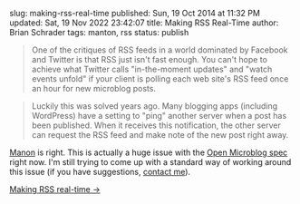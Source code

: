 slug: making-rss-real-time
published: Sun, 19 Oct 2014 at 11:32 PM
updated: Sat, 19 Nov 2022 23:42:07 
title: Making RSS Real-Time
author: Brian Schrader
tags: manton, rss
status: publish

> One of the critiques of RSS feeds in a world dominated by Facebook and Twitter is that RSS just isn't fast enough. You can't hope to achieve what Twitter calls "in-the-moment updates" and "watch events unfold" if your client is polling each web site's RSS feed once an hour for new microblog posts.

> Luckily this was solved years ago. Many blogging apps (including WordPress) have a setting to "ping" another server when a post has been published. When it receives this notification, the other server can request the RSS feed and make note of the new post right away.

[Manon](http://www.manton.org) is right. This is actually a huge issue with the [Open Microblog spec][1] right now. I'm still trying to come up with a standard way of working around this issue (if you have suggestions, [contact me][2]).

[1]: https://github.com/Sonictherocketman/Open-Microblog
[2]: http://brianschrader.com/about/

[Making RSS real-time &#8594;](http://www.manton.org/2014/10/making-rss-real-time.html)